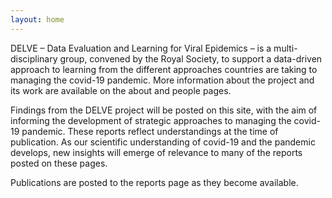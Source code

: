 ```yaml
---
layout: home
---
```


DELVE – Data Evaluation and Learning for Viral Epidemics – is a multi-disciplinary group, convened by the Royal Society, to support a data-driven approach to learning from the different approaches countries are taking to managing the covid-19 pandemic. More information about the project and its work are available on the about and people pages.
 
Findings from the DELVE project will be posted on this site, with the aim of informing the development of strategic approaches to managing the covid-19 pandemic. These reports reflect understandings at the time of publication. As our scientific understanding of covid-19 and the pandemic develops, new insights will emerge of relevance to many of the reports posted on these pages.
 
Publications are posted to the reports page as they become available.
 

